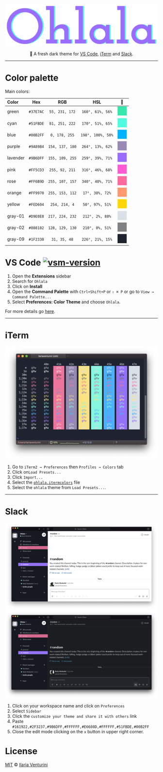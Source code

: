 <div align="center" style="text-align: center;">

  ![logo](https://raw.githubusercontent.com/ilariaventurini/ohlala/master/vscode/assets/logo.png)

  🌈 A fresh dark theme for [VS Code](https://code.visualstudio.com/), [iTerm](https://www.iterm2.com/) and [Slack](https://slack.com/).

</div>

---

# Color palette

Main colors:

| Color    | Hex       | RGB             | HSL               | 🎨          |
| :------- | :-------: | :-------------: | :---------------: | :---------: |
| green    | `#37E7AC` | `55, 231, 172`  | `160°, 61%, 56%`  | ![green](https://raw.githubusercontent.com/ilariaventurini/ohlala/master/vscode/assets/green.png) |
| cyan     | `#51FBDE` | `81, 251, 222`  | `170°, 51%, 65%`  | ![cyan](https://raw.githubusercontent.com/ilariaventurini/ohlala/master/vscode/assets/cyan.png) |
| blue     | `#00B2FF` | `0, 178, 255`   | `198°, 100%, 50%` | ![blue](https://raw.githubusercontent.com/ilariaventurini/ohlala/master/vscode/assets/blue.png) |
| purple   | `#9A89B4` | `154, 137, 180` | `264°, 13%, 62%`  | ![purple](https://raw.githubusercontent.com/ilariaventurini/ohlala/master/vscode/assets/purple.png) |
| lavender | `#9B6DFF` | `155, 109, 255` | `259°, 39%, 71%`  | ![lavender](https://raw.githubusercontent.com/ilariaventurini/ohlala/master/vscode/assets/lavender.png) |
| pink     | `#FF5CD3` | `255, 92, 211`  | `316°, 46%, 68%`  | ![pink](https://raw.githubusercontent.com/ilariaventurini/ohlala/master/vscode/assets/pink.png) |
| rose     | `#FF6B9D` | `255, 107, 157` | `340°, 40%, 71%`  | ![rose](https://raw.githubusercontent.com/ilariaventurini/ohlala/master/vscode/assets/rose.png) |
| orange   | `#FF9970` | `255, 153, 112` | `17°, 38%, 72%`   | ![orange](https://raw.githubusercontent.com/ilariaventurini/ohlala/master/vscode/assets/orange.png) |
| yellow   | `#FED604` | `254, 214, 4`   | `50°, 97%, 51%`   | ![yellow](https://raw.githubusercontent.com/ilariaventurini/ohlala/master/vscode/assets/yellow.png) |
| gray-01  | `#D9E0E8` | `217, 224, 232` | `212°, 2%, 88%`   | ![gray-01](https://raw.githubusercontent.com/ilariaventurini/ohlala/master/vscode/assets/gray-01.png) |
| gray-02  | `#808182` | `128, 129, 130` | `210°, 0%, 51%`   | ![gray-02](https://raw.githubusercontent.com/ilariaventurini/ohlala/master/vscode/assets/gray-02.png) |
| gray-09  | `#1F2330` | `31, 35, 48`    | `226°, 21%, 15%`  | ![gray-09](https://raw.githubusercontent.com/ilariaventurini/ohlala/master/vscode/assets/gray-09.png) |

# VS Code [![vsm-version](https://img.shields.io/visual-studio-marketplace/v/ilariaventurini.ohlala?style=flat-square&label=VS%20Marketplace&logo=visual-studio-code&labelColor=1F2330&color=9B6DFF)](https://marketplace.visualstudio.com/items?itemName=ilariaventurini.ohlala)

1. Open the **Extensions** sidebar
2. Search for `Ohlala`
3. Click on **Install**
4. Open the **Command Palette** with `Ctrl+Shift+P` or `⇧ ⌘ P` or go to `View → Command Palette...`
5. Select **Preferences: Color Theme** and choose `Ohlala`.

For more details go [here](https://github.com/ilariaventurini/ohlala/tree/master/vscode).

---

# iTerm

![iTerm](https://raw.githubusercontent.com/ilariaventurini/ohlala/master/vscode/assets/iTerm.png)

1. Go to `iTerm2 → Preferences` then `Profiles → Colors` tab
2. Click on`Load Presets...`
3. Click `Import...`
4. Select the [`ohlala.itermcolors`](ohlala.itermcolors) file
5. Select the `ohlala` theme from `Load Presets...`.

---

# Slack

![Slack light](https://raw.githubusercontent.com/ilariaventurini/ohlala/master/vscode/assets/slack-light.png)
![Slack dark](https://raw.githubusercontent.com/ilariaventurini/ohlala/master/vscode/assets/slack-dark.png)

1. Click on your workspace name and click on `Preferences`
2. Select `Sidebar`
3. Click the `customize your theme and share it with others` link
4. Paste `#161922,#2F3237,#9B6DFF,#FFFFFF,#E6608D,#FFFFFF,#51FBDE,#00B2FF`
5. Close the edit mode clicking on the `x` button in upper right corner.

# License

[MIT](https://github.com/ilariaventurini/ohlala/blob/master/LICENSE) © [Ilaria Venturini](https://github.com/ilariaventurini)
